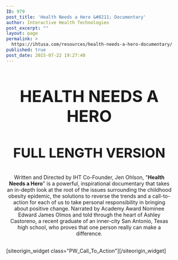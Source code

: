 ```yaml
---
ID: 979
post_title: 'Health Needs a Hero &#8211; Documentary'
author: Interactive Health Technologies
post_excerpt: ""
layout: page
permalink: >
  https://ihtusa.com/resources/health-needs-a-hero-documentary/
published: true
post_date: 2015-07-22 19:27:40
---
```

<div id="pl-979"  class="panel-layout" ><div id="pg-979-0"  class="panel-grid panel-no-style" ><div id="pgc-979-0-0"  class="panel-grid-cell panel-grid-cell-empty"  data-weight="1" ></div></div><div id="pg-979-1"  class="panel-grid panel-no-style"  data-style="{&quot;background_display&quot;:&quot;tile&quot;}" ><div id="pgc-979-1-0"  class="panel-grid-cell panel-grid-cell-empty"  data-weight="0.049751243782" ></div><div id="pgc-979-1-1"  class="panel-grid-cell panel-grid-cell-mobile-last"  data-weight="0.900497512436" ><div id="panel-979-1-1-0" class="so-panel widget widget_black-studio-tinymce widget_black_studio_tinymce panel-first-child panel-last-child" data-index="0" data-style="{&quot;background_image_attachment&quot;:false,&quot;background_display&quot;:&quot;tile&quot;,&quot;featured_widgets&quot;:&quot;&quot;,&quot;bigger_title&quot;:true}" ><div class="widget-title--big panel-widget-style panel-widget-style-for-979-1-1-0" ><div class="textwidget"><h3 style="font-size: 44px; text-align: center;">HEALTH NEEDS A HERO</h3><h3 style="font-size: 36px; text-align: center;"><strong>FULL LENGTH VERSION</strong></h3><p style="text-align: center;">Written and Directed by IHT Co-Founder, Jen Ohlson, "<strong>Health Needs a Hero</strong>" is a powerful, inspirational documentary that takes an in-depth look at the root of the issues surrounding the childhood obesity epidemic, the solutions to reverse the trends and a call-to-action for each of us to take personal responsibility in bringing about positive change. Narrated by Academy Award Nominee Edward James Olmos and told through the heart of Ashley Castoreno, a recent graduate of an inner-city San Antonio, Texas high school, who proves that one person really can make a difference.</p><p></p></div></div></div></div><div id="pgc-979-1-2"  class="panel-grid-cell panel-grid-cell-empty"  data-weight="0.049751243782" ></div></div><div id="pg-979-2"  class="panel-grid panel-no-style" ><div id="pgc-979-2-0"  class="panel-grid-cell"  data-weight="1" ><div id="panel-979-2-0-0" class="so-panel widget widget_pw_call_to_action widget-call-to-action panel-first-child panel-last-child" data-index="1" data-style="{&quot;background_display&quot;:&quot;tile&quot;,&quot;featured_widgets&quot;:&quot;&quot;,&quot;bigger_title&quot;:&quot;&quot;}" >[siteorigin_widget class="PW_Call_To_Action"]<input type="hidden" value="{&quot;instance&quot;:{&quot;text&quot;:&quot;&quot;,&quot;button_text&quot;:&quot;&lt;a href=\&quot;#TOP\&quot;&gt;BACK TO TOP&lt;\/a&gt;&quot;},&quot;args&quot;:{&quot;before_widget&quot;:&quot;&lt;div id=\&quot;panel-979-2-0-0\&quot; class=\&quot;so-panel widget widget_pw_call_to_action widget-call-to-action panel-first-child panel-last-child\&quot; data-index=\&quot;1\&quot; data-style=\&quot;{&amp;quot;background_display&amp;quot;:&amp;quot;tile&amp;quot;,&amp;quot;featured_widgets&amp;quot;:&amp;quot;&amp;quot;,&amp;quot;bigger_title&amp;quot;:&amp;quot;&amp;quot;}\&quot; &gt;&quot;,&quot;after_widget&quot;:&quot;&lt;\/div&gt;&quot;,&quot;before_title&quot;:&quot;&lt;h3 class=\&quot;widget-title\&quot;&gt;&lt;span class=\&quot;widget-title__inline\&quot;&gt;&quot;,&quot;after_title&quot;:&quot;&lt;\/span&gt;&lt;\/h3&gt;&quot;,&quot;widget_id&quot;:&quot;widget-2-0-0&quot;}}" />[/siteorigin_widget]</div></div></div></div>

<style type="text/css" class="panels-style" data-panels-style-for-post="979">@import url(https://ihtusa.com/wp-content/plugins/siteorigin-panels/css/front-flex.min.css); #pgc-979-0-0 , #pgc-979-2-0 { width:100%;width:calc(100% - ( 0 * 30px ) ) } #pg-979-0 , #pg-979-1 , #pl-979 .so-panel { margin-bottom:30px } #pgc-979-1-0 , #pgc-979-1-2 { width:4.9751%;width:calc(4.9751% - ( 0.950248756218 * 30px ) ) } #pgc-979-1-1 { width:90.0498%;width:calc(90.0498% - ( 0.099502487564 * 30px ) ) } #pl-979 #panel-979-1-1-0 , #pl-979 #panel-979-2-0-0 {  } #pl-979 .so-panel:last-child { margin-bottom:0px } @media (max-width:780px){ #pg-979-0.panel-no-style, #pg-979-0.panel-has-style > .panel-row-style , #pg-979-1.panel-no-style, #pg-979-1.panel-has-style > .panel-row-style , #pg-979-2.panel-no-style, #pg-979-2.panel-has-style > .panel-row-style { -webkit-flex-direction:column;-ms-flex-direction:column;flex-direction:column } #pg-979-0 .panel-grid-cell , #pg-979-1 .panel-grid-cell , #pg-979-2 .panel-grid-cell { margin-right:0 } #pg-979-0 .panel-grid-cell , #pg-979-1 .panel-grid-cell , #pg-979-2 .panel-grid-cell { width:100% } #pgc-979-1-0 , #pgc-979-1-1 { margin-bottom:30px } #pl-979 .panel-grid-cell { padding:0 } #pl-979 .panel-grid .panel-grid-cell-empty { display:none } #pl-979 .panel-grid .panel-grid-cell-mobile-last { margin-bottom:0px }  } </style>